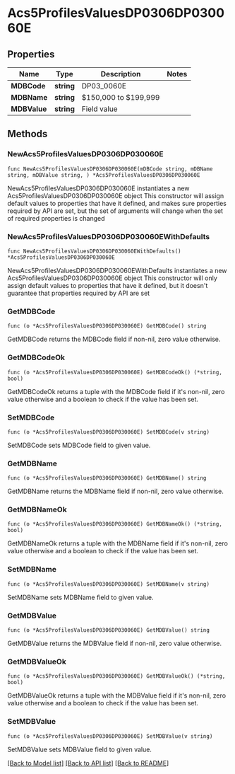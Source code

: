 # Acs5ProfilesValuesDP0306DP030060E

## Properties

Name | Type | Description | Notes
------------ | ------------- | ------------- | -------------
**MDBCode** | **string** | DP03_0060E | 
**MDBName** | **string** | $150,000 to $199,999 | 
**MDBValue** | **string** | Field value | 

## Methods

### NewAcs5ProfilesValuesDP0306DP030060E

`func NewAcs5ProfilesValuesDP0306DP030060E(mDBCode string, mDBName string, mDBValue string, ) *Acs5ProfilesValuesDP0306DP030060E`

NewAcs5ProfilesValuesDP0306DP030060E instantiates a new Acs5ProfilesValuesDP0306DP030060E object
This constructor will assign default values to properties that have it defined,
and makes sure properties required by API are set, but the set of arguments
will change when the set of required properties is changed

### NewAcs5ProfilesValuesDP0306DP030060EWithDefaults

`func NewAcs5ProfilesValuesDP0306DP030060EWithDefaults() *Acs5ProfilesValuesDP0306DP030060E`

NewAcs5ProfilesValuesDP0306DP030060EWithDefaults instantiates a new Acs5ProfilesValuesDP0306DP030060E object
This constructor will only assign default values to properties that have it defined,
but it doesn't guarantee that properties required by API are set

### GetMDBCode

`func (o *Acs5ProfilesValuesDP0306DP030060E) GetMDBCode() string`

GetMDBCode returns the MDBCode field if non-nil, zero value otherwise.

### GetMDBCodeOk

`func (o *Acs5ProfilesValuesDP0306DP030060E) GetMDBCodeOk() (*string, bool)`

GetMDBCodeOk returns a tuple with the MDBCode field if it's non-nil, zero value otherwise
and a boolean to check if the value has been set.

### SetMDBCode

`func (o *Acs5ProfilesValuesDP0306DP030060E) SetMDBCode(v string)`

SetMDBCode sets MDBCode field to given value.


### GetMDBName

`func (o *Acs5ProfilesValuesDP0306DP030060E) GetMDBName() string`

GetMDBName returns the MDBName field if non-nil, zero value otherwise.

### GetMDBNameOk

`func (o *Acs5ProfilesValuesDP0306DP030060E) GetMDBNameOk() (*string, bool)`

GetMDBNameOk returns a tuple with the MDBName field if it's non-nil, zero value otherwise
and a boolean to check if the value has been set.

### SetMDBName

`func (o *Acs5ProfilesValuesDP0306DP030060E) SetMDBName(v string)`

SetMDBName sets MDBName field to given value.


### GetMDBValue

`func (o *Acs5ProfilesValuesDP0306DP030060E) GetMDBValue() string`

GetMDBValue returns the MDBValue field if non-nil, zero value otherwise.

### GetMDBValueOk

`func (o *Acs5ProfilesValuesDP0306DP030060E) GetMDBValueOk() (*string, bool)`

GetMDBValueOk returns a tuple with the MDBValue field if it's non-nil, zero value otherwise
and a boolean to check if the value has been set.

### SetMDBValue

`func (o *Acs5ProfilesValuesDP0306DP030060E) SetMDBValue(v string)`

SetMDBValue sets MDBValue field to given value.



[[Back to Model list]](../README.md#documentation-for-models) [[Back to API list]](../README.md#documentation-for-api-endpoints) [[Back to README]](../README.md)


